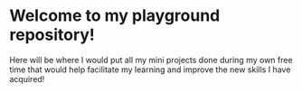# Welcome to my playground repository!
Here will be where I would put all my mini projects done during my own free time that would help facilitate my learning and improve the new skills I have acquired!
